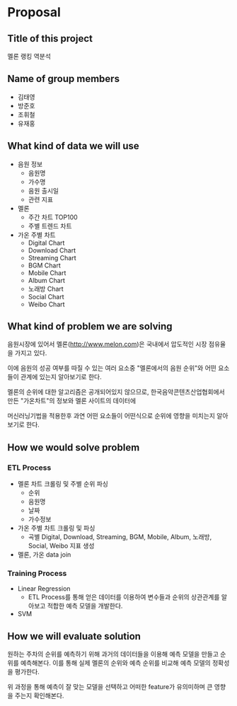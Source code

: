 # Proposal

## Title of this project

멜론 랭킹 역분석

## Name of group members

- 김태영
- 방준호
- 조휘철
- 유재홍

## What kind of data we will use

- 음원 정보
  - 음원명
  - 가수명
  - 음원 출시일
  - 관련 지표
- 멜론
  - 주간 차트 TOP100
  - 주별 트렌드 차트
- 가온 주별 차트
  - Digital Chart
  - Download Chart
  - Streaming Chart
  - BGM Chart
  - Mobile Chart
  - Album Chart
  - 노래방 Chart
  - Social Chart
  - Weibo Chart

## What kind of problem we are solving

음원시장에 있어서 멜론(http://www.melon.com)은 국내에서 압도적인 시장 점유율을 가지고 있다.

이에 음원의 성공 여부를 따질 수 있는 여러 요소중 "멜론에서의 음원 순위"와 어떤 요소들이 관계에 있는지 알아보기로 한다.

멜론의 순위에 대한 알고리즘은 공개되어있지 않으므로, 한국음악콘텐츠산업협회에서 만든 "가온차트"의 정보와 멜론 사이트의 데이터에

머신러닝기법을 적용한후 과연 어떤 요소들이 어떤식으로 순위에 영향을 미치는지 알아보기로 한다.

## How we would solve problem

### ETL Process

- 멜론 차트 크롤링 및 주별 순위 파싱
  - 순위
  - 음원명
  - 날짜
  - 가수정보
- 가온 주별 차트 크롤링 및 파싱
  - 곡별 Digital, Download, Streaming, BGM, Mobile, Album, 노래방, Social, Weibo 지표 생성
- 멜론, 가온 data join

### Training Process

- Linear Regression
   - ETL Process를 통해 얻은 데이터를 이용하여 변수들과 순위의 상관관계를 알아보고 적합한 예측 모델을 개발한다.
- SVM
 
## How we will evaluate solution

원하는 주차의 순위를 예측하기 위해 과거의 데이터들을 이용해 예측 모델을 만들고 순위를 예측해본다. 이를 통해 실제 멜론의 순위와 예측 순위를 비교해 예측 모델의 정확성을 평가한다.

위 과정을 통해 예측이 잘 맞는 모델을 선택하고 어떠한 feature가 유의미하며 큰 영향을 주는지 확인해본다.